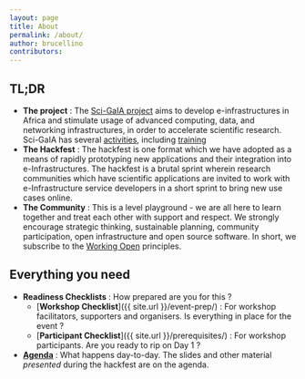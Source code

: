 ```yaml
---
layout: page
title: About
permalink: /about/
author: brucellino
contributors:
---
```



## TL;DR

  * **The project** : The [Sci-GaIA project](http://www.sci-gaia.eu) aims to develop e-infrastructures in Africa and stimulate usage of advanced computing, data, and networking infrastructures, in order to accelerate scientific research. Sci-GaIA has several [activities](http://www.sci-gaia.eu/project-activities/), including [training](http://www.sci-gaia.eu/project-activities/training/)
  * **The Hackfest** : The hackfest is one format which we have adopted as a means of rapidly prototyping new applications and their integration into e-Infrastructures. The hackfest is a brutal sprint wherein research communities which have scientific applications are invited to work with e-Infrastructure service developers in a short sprint to bring new use cases online.
  * **The Community** : This is a level playground - we are all here to learn together and treat each other with support and respect. We strongly encourage strategic thinking, sustainable planning, community participation, open infrastructure and open source software. In short, we subscribe to the [Working Open](http://mozillascience.github.io/working-open-workshop/index.html) principles.

## Everything you need

  * **Readiness Checklists** : How prepared are you for this ?
    * [**Workshop Checklist**]({{ site.url }}/event-prep/) : For workshop facilitators, supporters and organisers. Is everything in place for the event ?
    * [**Participant Checklist**]({{ site.url }}/prerequisites/) : For workshop participants. Are you ready to rip on Day 1 ?
  * [**Agenda**](http://agenda.ct.infn.it/e/wacren-hackfest) : What happens day-to-day. The slides and other material _presented_ during the hackfest are on the agenda.

